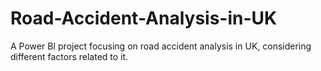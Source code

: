 # Road-Accident-Analysis-in-UK
A Power BI project focusing on road accident analysis in UK, considering different factors related to it.
